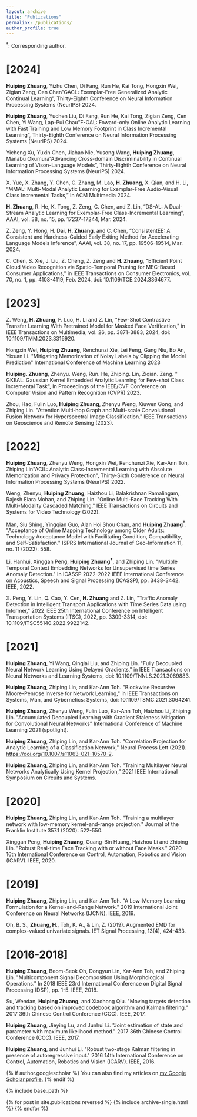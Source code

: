 ```yaml
---
layout: archive
title: "Publications"
permalink: /publications/
author_profile: true
---
```

$^\dagger$: Corresponding author.

**[2024]**
===
**Huiping Zhuang**, Yizhu Chen, Di Fang, Run He, Kai Tong, Hongxin Wei, Zigian Zeng, Cen Chen”GACL: Exemplar-Free Generalized Analytic Continual Learning”, Thirty-Eighth Conference on Neural Information Processing Systems (NeurIPS) 2024.

**Huiping Zhuang**, Yuchen Liu, Di Fang, Run He, Kai Tong, Zigian Zeng, Cen Chen, Yi Wang, Lap-Pui Chau”F-OAL: Foward-only Online Analytic Learning with Fast Training and Low Memory Footprint in Class Incremental Learning”, Thirty-Eighth Conference on Neural Information Processing Systems (NeurIPS) 2024.

Yicheng Xu, Yuxin Chen, Jiahao Nie, Yusong Wang, **Huiping Zhuang**, Manabu Okumura”Advancing Cross-domain Discriminability in Continual Learning of Vison-Language Models”, Thirty-Eighth Conference on Neural Information Processing Systems (NeurIPS) 2024.

X. Yue, X. Zhang, Y. Chen, C. Zhang, M. Lao, **H. Zhuang**, X. Qian, and H. Li, “MMAL: Multi-Modal Analytic Learning for Exemplar-Free Audio-Visual Class Incremental Tasks,” In ACM Multimedia 2024.

**H. Zhuang**, R. He, K. Tong, Z. Zeng, C. Chen, and Z. Lin, “DS-AL: A Dual-Stream Analytic Learning for Exemplar-Free Class-Incremental Learning”, AAAI, vol. 38, no. 15, pp. 17237-17244, Mar. 2024.

Z. Zeng, Y. Hong, H. Dai, **H. Zhuang**, and C. Chen, “ConsistentEE: A Consistent and Hardness-Guided Early Exiting Method for Accelerating Language Models Inference”, AAAI, vol. 38, no. 17, pp. 19506-19514, Mar. 2024.

C. Chen, S. Xie, J. Liu, Z. Cheng, Z. Zeng and **H. Zhuang**, "Efficient Point Cloud Video Recognition via Spatio-Temporal Pruning for MEC-Based Consumer Applications," in IEEE Transactions on Consumer Electronics, vol. 70, no. 1, pp. 4108-4119, Feb. 2024, doi: 10.1109/TCE.2024.3364677.

**[2023]**
===
Z. Weng, **H. Zhuang**, F. Luo, H. Li and Z. Lin, "Few-Shot Contrastive Transfer Learning With Pretrained Model for Masked Face Verification," in IEEE Transactions on Multimedia, vol. 26, pp. 3871-3883, 2024, doi: 10.1109/TMM.2023.3316920. 

Hongxin Wei, **Huiping Zhuang**, Renchunzi Xie, Lei Feng, Gang Niu, Bo An, Yixuan Li. "Mitigating Memorization of Noisy Labels by Clipping the Model Prediction" International Conference of Machine Learning 2023

**Huiping. Zhuang**, Zhenyu. Weng, Run. He, Zhiping. Lin, Ziqian. Zeng. " GKEAL: Gaussian Kernel Embedded Analytic Learning for Few-shot Class Incremental Task", In Proceedings of the IEEE/CVF Conference on Computer Vision and Pattern Recognition (CVPR) 2023.

Zhou, Hao, Fulin Luo, **Huiping Zhuang**, Zhenyu Weng, Xiuwen Gong, and Zhiping Lin. "Attention Multi-hop Graph and Multi-scale Convolutional Fusion Network for Hyperspectral Image Classification." IEEE Transactions on Geoscience and Remote Sensing (2023).

**[2022]**
===
**Huiping Zhuang**, Zhenyu Weng, Hongxin Wei, Renchunzi Xie, Kar-Ann Toh, Zhiping Lin"ACIL: Analytic Class-Incremental Learning with Absolute Memorization and Privacy Protection", Thirty-Sixth Conference on Neural Information Processing Systems (NeurIPS) 2022.

Weng, Zhenyu, **Huiping Zhuang**, Haizhou Li, Balakrishnan Ramalingam, Rajesh Elara Mohan, and Zhiping Lin. "Online Multi-Face Tracking With Multi-Modality Cascaded Matching." IEEE Transactions on Circuits and Systems for Video Technology (2022).

Man, Siu Shing, Yingqian Guo, Alan Hoi Shou Chan, and **Huiping Zhuang$^\dagger$**. "Acceptance of Online Mapping Technology among Older Adults: Technology Acceptance Model with Facilitating Condition, Compatibility, and Self-Satisfaction." ISPRS International Journal of Geo-Information 11, no. 11 (2022): 558.

Li, Hanhui, Xinggan Peng, **Huiping Zhuang$^\dagger$**, and Zhiping Lin. "Multiple Temporal Context Embedding Networks for Unsupervised time Series Anomaly Detection." In ICASSP 2022-2022 IEEE International Conference on Acoustics, Speech and Signal Processing (ICASSP), pp. 3438-3442. IEEE, 2022.

X. Peng, Y. Lin, Q. Cao, Y. Cen, **H. Zhuang** and Z. Lin, "Traffic Anomaly Detection in Intelligent Transport Applications with Time Series Data using Informer," 2022 IEEE 25th International Conference on Intelligent Transportation Systems (ITSC), 2022, pp. 3309-3314, doi: 10.1109/ITSC55140.2022.9922142.

[2021]
===

**Huiping Zhuang**, Yi Wang, Qinglai Liu, and Zhiping Lin. "Fully Decoupled Neural Network Learning Using Delayed Gradients," in IEEE Transactions on Neural Networks and Learning Systems, doi: 10.1109/TNNLS.2021.3069883. 

**Huiping Zhuang**, Zhiping Lin, and Kar-Ann Toh. "Blockwise Recursive Moore-Penrose Inverse for Network Learning," in IEEE Transactions on Systems, Man, and Cybernetics: Systems, doi: 10.1109/TSMC.2021.3064241.

**Huiping Zhuang**, Zhenyu Weng, Fulin Luo, Kar-Ann Toh, Haizhou Li, Zhiping Lin. "Accumulated Decoupled Learning with Gradient Staleness Mitigation for Convolutional Neural Networks” International Conference of Machine Learning 2021 (spotlight).

**Huiping Zhuang**, Zhiping Lin, and Kar-Ann Toh. "Correlation Projection for Analytic Learning of a Classification Network," Neural Process Lett (2021). https://doi.org/10.1007/s11063-021-10570-2.

**Huiping Zhuang**, Zhiping Lin, and Kar-Ann Toh. "Training Multilayer Neural Networks Analytically Using Kernel Projection,” 2021 IEEE International Symposium on Circuits and Systems.

[2020]
===

**Huiping Zhuang**, Zhiping Lin, and Kar-Ann Toh. "Training a multilayer network with low-memory kernel-and-range projection." Journal of the Franklin Institute 357.1 (2020): 522-550.

Xinggan Peng, **Huiping Zhuang**, Guang-Bin Huang, Haizhou Li and Zhiping Lin. "Robust Real-time Face Tracking with or without Face Masks." 2020 16th International Conference on Control, Automation, Robotics and Vision (ICARV). IEEE, 2020.

[2019]
===
**Huiping Zhuang**, Zhiping Lin, and Kar-Ann Toh. "A Low-Memory Learning Formulation for a Kernel-and-Range Network." 2019 International Joint Conference on Neural Networks (IJCNN). IEEE, 2019.

Oh, B. S., **Zhuang, H**., Toh, K. A., & Lin, Z. (2019). Augmented EMD for complex-valued univariate signals. IET Signal Processing, 13(4), 424-433.

[2016-2018]
===
**Huiping Zhuang**, Beom-Seok Oh, Dongyun Lin, Kar-Ann Toh, and Zhiping Lin. "Multicomponent Signal Decomposition Using Morphological Operations." In 2018 IEEE 23rd International Conference on Digital Signal Processing (DSP), pp. 1-5. IEEE, 2018.

Su, Wendan, **Huiping Zhuang**, and Xiaohong Qiu. "Moving targets detection and tracking based on improved codebook algorithm and Kalman filtering." 2017 36th Chinese Control Conference (CCC). IEEE, 2017.

**Huiping Zhuang**, Jieying Lu, and Junhui Li. "Joint estimation of state and parameter with maximum likelihood method." 2017 36th Chinese Control Conference (CCC). IEEE, 2017.

**Huiping Zhuang**, and Junhui Li. "Robust two-stage Kalman filtering in presence of autoregressive input." 2016 14th International Conference on Control, Automation, Robotics and Vision (ICARV). IEEE, 2016. 

{% if author.googlescholar %}
  You can also find my articles on <u><a href="{{author.googlescholar}}">my Google Scholar profile</a>.</u>
{% endif %}

{% include base_path %}

{% for post in site.publications reversed %}
  {% include archive-single.html %}
{% endfor %}
